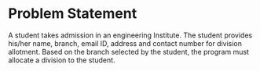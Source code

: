 # Problem Statement
A student takes admission in an engineering Institute. The student provides his/her name, branch, email ID, address and contact number for division allotment. Based on the branch selected by the student, the program must allocate a division to the student.
